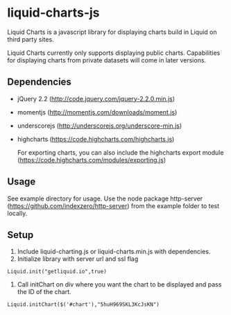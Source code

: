 # liquid-charts-js
Liquid Charts is a javascript library for displaying charts build in Liquid on third party sites.

Liquid Charts currently only supports displaying public charts. Capabilities for displaying charts from private datasets will come in later versions.

## Dependencies
* jQuery 2.2 (http://code.jquery.com/jquery-2.2.0.min.js)
* momentjs (http://momentjs.com/downloads/moment.js)
* underscorejs (http://underscorejs.org/underscore-min.js)
* highcharts (https://code.highcharts.com/highcharts.js)

  For exporting charts, you can also include the highcharts export module (https://code.highcharts.com/modules/exporting.js)

## Usage
  See example directory for usage. Use the node package http-server (https://github.com/indexzero/http-server) from the example folder to test locally.

## Setup
1. Include liquid-charting.js or liquid-charts.min.js with dependencies.
1. Initialize library with server url and ssl flag

  ``Liquid.init("getliquid.io",true)``

1. Call initChart on div where you want the chart to be displayed and pass the ID of the chart.

  ``Liquid.initChart($('#chart'),"5huH969SKL3KcJsKN")``
